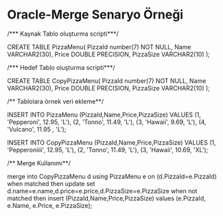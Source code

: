# Oracle-Merge Senaryo Örneği

/*** Kaynak Tablo oluşturma scripti***/

CREATE TABLE PizzaMenu(
   PizzaId       number(7) NOT NULL,
   Name          VARCHAR2(30),
   Price         DOUBLE PRECISION,
   PizzaSize     VARCHAR2(10)
);


/*** Hedef Tablo oluşturma scripti***/

CREATE TABLE CopyPizzaMenu(
   PizzaId       number(7) NOT NULL,
   Name          VARCHAR2(30),
   Price         DOUBLE PRECISION,
   PizzaSize     VARCHAR2(10)
);

/** Tablolara örnek veri ekleme**/

INSERT INTO PizzaMenu (PizzaId,Name,Price,PizzaSize) VALUES 
	 (1, 'Pepperoni', 12.95, 'L'),
	 (2, 'Tonno',  11.49,    'L'),
	 (3, 'Hawaii', 9.69,    'L'),
	 (4, 'Vulcano', 11.95 ,  'L');

INSERT INTO CopyPizzaMenu (PizzaId,Name,Price,PizzaSize) VALUES 
	 (1, 'Pepperoniiii', 12.95, 'L'),
	 (2, 'Tonno',  11.49,    'L'),
	 (3, 'Hawaii', 10.69,    'XL');


/** Merge Kullanımı**/

merge into CopyPizzaMenu d
using PizzaMenu e
on (d.PizzaId=e.PizzaId)
when matched then
update set  d.name=e.name,d.price=e.price,d.PizzaSize=e.PizzaSize
when not matched then
	insert (PizzaId,Name,Price,PizzaSize)
	values (e.PizzaId, e.Name, e.Price, e.PizzaSize);
